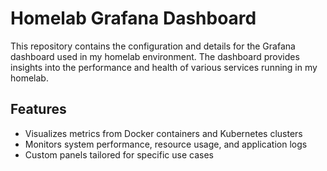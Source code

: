 # Homelab Grafana Dashboard

This repository contains the configuration and details for the Grafana dashboard used in my homelab environment. The dashboard provides insights into the performance and health of various services running in my homelab.

## Features

- Visualizes metrics from Docker containers and Kubernetes clusters
- Monitors system performance, resource usage, and application logs
- Custom panels tailored for specific use cases
